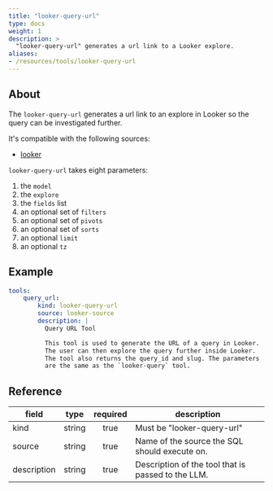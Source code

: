 ```yaml
---
title: "looker-query-url"
type: docs
weight: 1
description: >
  "looker-query-url" generates a url link to a Looker explore.
aliases:
- /resources/tools/looker-query-url
---
```


## About

The `looker-query-url` generates a url link to an explore in
Looker so the query can be investigated further.

It's compatible with the following sources:

- [looker](../../sources/looker.md)

`looker-query-url` takes eight parameters:

1. the `model`
2. the `explore`
3. the `fields` list
4. an optional set of `filters`
5. an optional set of `pivots`
6. an optional set of `sorts`
7. an optional `limit`
8. an optional `tz`

## Example

```yaml
tools:
    query_url:
        kind: looker-query-url
        source: looker-source
        description: |
          Query URL Tool

          This tool is used to generate the URL of a query in Looker.
          The user can then explore the query further inside Looker.
          The tool also returns the query_id and slug. The parameters
          are the same as the `looker-query` tool.
```

## Reference

| **field**   |                  **type**                  | **required** | **description**                                                                                  |
|-------------|:------------------------------------------:|:------------:|--------------------------------------------------------------------------------------------------|
| kind        |                   string                   |     true     | Must be "looker-query-url"                                                                       |
| source      |                   string                   |     true     | Name of the source the SQL should execute on.                                                    |
| description |                   string                   |     true     | Description of the tool that is passed to the LLM.                                               |
